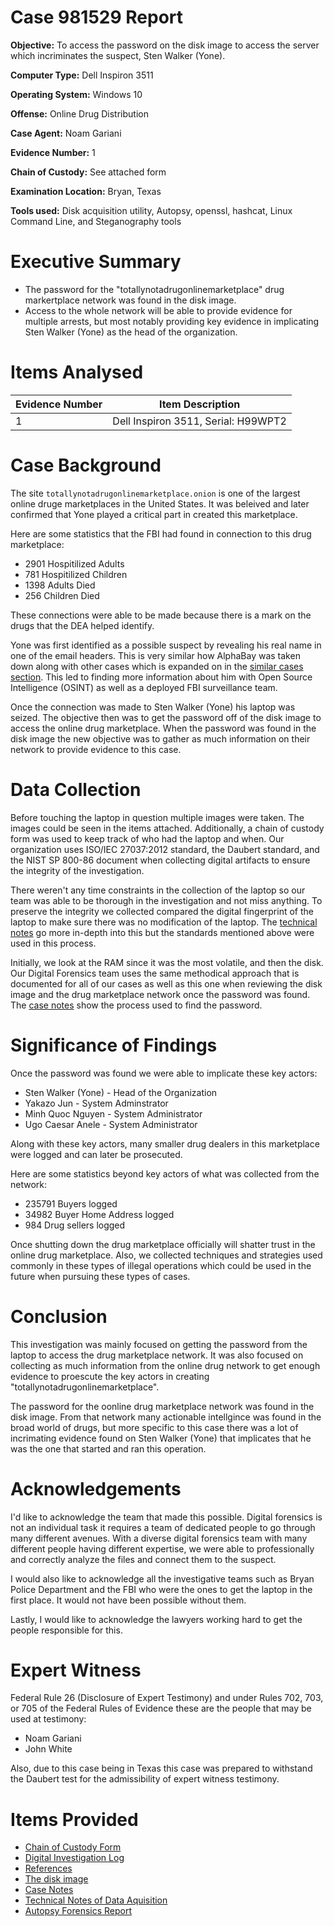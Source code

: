 # Case 981529 Report

**Objective:** To access the password on the disk image to access the server which incriminates the suspect, Sten Walker (Yone).

**Computer Type:** Dell Inspiron 3511

**Operating System:** Windows 10

**Offense:** Online Drug Distribution

**Case Agent:** Noam Gariani

**Evidence Number:** 1

**Chain of Custody:** See attached form

**Examination Location:** Bryan, Texas

**Tools used:** Disk acquisition utility, Autopsy, openssl, hashcat, Linux Command Line, and Steganography tools

# Executive Summary

* The password for the "totallynotadrugonlinemarketplace" drug markertplace network was found in the disk image.
* Access to the whole network will be able to provide evidence for multiple arrests, but most notably providing key evidence in implicating Sten Walker (Yone) as the head of the organization.

# Items Analysed 

| Evidence Number  | Item Description                     |
| -------------    | -------------                        |
| 1                | Dell Inspiron 3511, Serial: H99WPT2  |

# Case Background

The site ```totallynotadrugonlinemarketplace.onion``` is one of the largest online druge marketplaces in the United States. It was beleived and later confirmed that Yone played a critical part in created this marketplace.

Here are some statistics that the FBI had found in connection to this drug marketplace: 

* 2901 Hospitilized Adults
* 781 Hospitilized Children
* 1398 Adults Died
* 256 Children Died

These connections were able to be made because there is a mark on the drugs that the DEA helped identify.

Yone was first identified as a possible suspect by revealing his real name in one of the email headers. This is very similar how AlphaBay was taken down along with other cases which is expanded on in the [similar cases section](https://github.com/noamgariani11/Mock-Report/blob/main/SimilarCases.md). This led to finding more information about him with Open Source Intelligence (OSINT) as well as a deployed FBI surveillance team.

Once the connection was made to Sten Walker (Yone) his laptop was seized. The objective then was to get the password off of the disk image to access the online drug marketplace. When the password was found in the disk image the new objective was to gather as much information on their network to provide evidence to this case.

# Data Collection

Before touching the laptop in question multiple images were taken. The images could be seen in the items attached. Additionally, a chain of custody form was used to keep track of who had the laptop and when. Our organization uses ISO/IEC 27037:2012 standard, the Daubert standard, and the NIST SP 800-86 document when collecting digital artifacts to ensure the integrity of the investigation.

There weren't any time constraints in the collection of the laptop so our team was able to be thorough in the investigation and not miss anything. To preserve the integrity we collected compared the digital fingerprint of the laptop to make sure there was no modification of the laptop. The [technical notes](https://github.com/noamgariani11/Mock-Report/blob/main/technicalNotes.md) go more in-depth into this but the standards mentioned above were used in this process.

Initially, we look at the RAM since it was the most volatile, and then the disk. Our Digital Forensics team uses the same methodical approach that is documented for all of our cases as well as this one when reviewing the disk image and the drug marketplace network once the password was found. The [case notes](https://github.com/noamgariani11/Mock-Report/blob/main/CaseNotes.md) show the process used to find the password.

# Significance of Findings

Once the password was found we were able to implicate these key actors:

* Sten Walker (Yone) - Head of the Organization
* Yakazo Jun - System Adminstrator
* Minh Quoc Nguyen - System Administrator
* Ugo Caesar Anele - System Administrator

Along with these key actors, many smaller drug dealers in this marketplace were logged and can later be prosecuted.

Here are some statistics beyond key actors of what was collected from the network:

* 235791 Buyers logged
* 34982 Buyer Home Address logged
* 984 Drug sellers logged

Once shutting down the drug marketplace officially will shatter trust in the online drug marketplace. Also, we collected techniques and strategies used commonly in these types of illegal operations which could be used in the future when pursuing these types of cases.

# Conclusion

This investigation was mainly focused on getting the password from the laptop to access the drug marketplace network. It was also focused on collecting as much information from the online drug network to get enough evidence to proescute the key actors in creating "totallynotadrugonlinemarketplace". 

The password for the oonline drug marketplace network was found in the disk image. From that network many actionable intellgince was found in the broad world of drugs, but more specific to this case there was a lot of incrimating evidence found on Sten Walker (Yone) that implicates that he was the one that started and ran this operation.

# Acknowledgements

I'd like to acknowledge the team that made this possible. Digital forensics is not an individual task it requires a team of dedicated people to go through many different avenues. With a diverse digital forensics team with many different people having different expertise, we were able to professionally and correctly analyze the files and connect them to the suspect.

I would also like to acknowledge all the investigative teams such as Bryan Police Department and the FBI who were the ones to get the laptop in the first place. It would not have been possible without them.

Lastly, I would like to acknowledge the lawyers working hard to get the people responsible for this.

# Expert Witness

Federal Rule 26 (Disclosure of Expert Testimony) and under Rules 702, 703, or 705 of the Federal Rules of Evidence these are the people that may be used at testimony:

* Noam Gariani
* John White

Also, due to this case being in Texas this case was prepared to withstand the Daubert test for the admissibility of expert witness testimony.

# Items Provided

* [Chain of Custody Form](https://github.com/noamgariani11/Mock-Report/blob/main/chain-of-custody.pdf)
* [Digital Investigation Log](https://github.com/noamgariani11/Mock-Report/blob/main/Digital_Investigation_Log.md)
* [References](https://github.com/noamgariani11/Mock-Report/blob/main/references.md)
* [The disk image](https://artifacts.picoctf.net/c/485/disk.flag.img.gz)
* [Case Notes](https://github.com/noamgariani11/Mock-Report/blob/main/CaseNotes.md)
* [Technical Notes of Data Aquisition](https://github.com/noamgariani11/Mock-Report/blob/main/technicalNotes.md)
* [Autopsy Forensics Report](https://github.com/noamgariani11/Mock-Report/tree/main/MockReport%20HTML%20Report%2004-16-2023-11-33-24)
